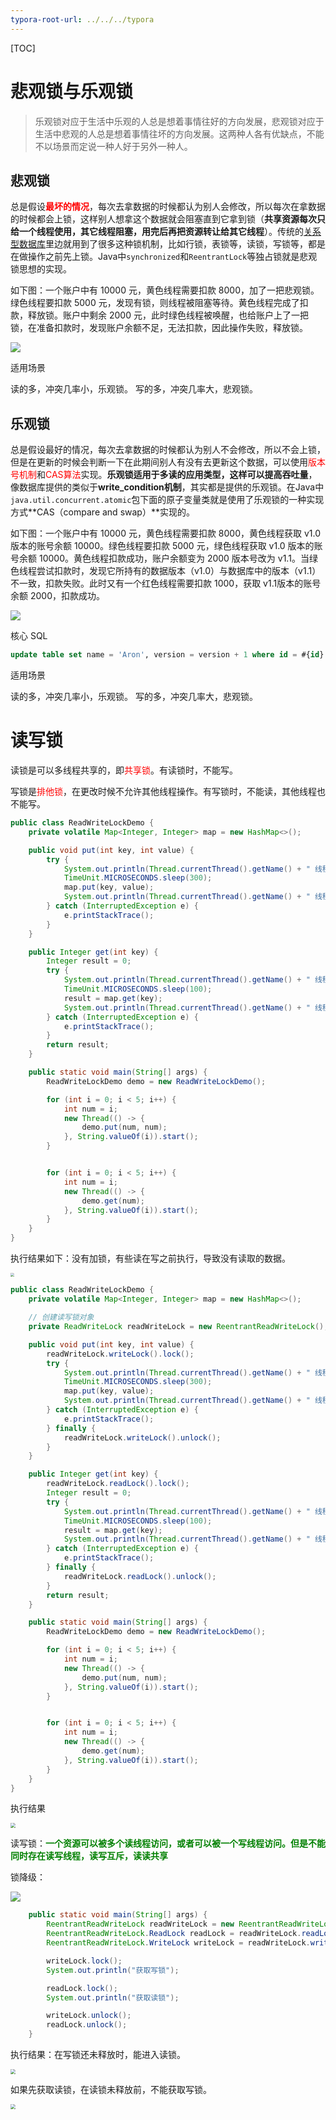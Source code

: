 ```yaml
---
typora-root-url: ../../../typora
---
```


[TOC]

# 悲观锁与乐观锁



> 乐观锁对应于生活中乐观的人总是想着事情往好的方向发展，悲观锁对应于生活中悲观的人总是想着事情往坏的方向发展。这两种人各有优缺点，不能不以场景而定说一种人好于另外一种人。



## 悲观锁

总是假设<font color=red>**最坏的情况**</font>，每次去拿数据的时候都认为别人会修改，所以每次在拿数据的时候都会上锁，这样别人想拿这个数据就会阻塞直到它拿到锁（**共享资源每次只给一个线程使用，其它线程阻塞，用完后再把资源转让给其它线程**）。传统的[关系型数据库](https://www.zhihu.com/search?q=关系型数据库&search_source=Entity&hybrid_search_source=Entity&hybrid_search_extra={"sourceType"%3A"article"%2C"sourceId"%3A"40211594"})里边就用到了很多这种锁机制，比如行锁，表锁等，读锁，写锁等，都是在做操作之前先上锁。Java中`synchronized`和`ReentrantLock`等独占锁就是悲观锁思想的实现。



如下图：一个账户中有 10000 元，黄色线程需要扣款 8000，加了一把悲观锁。绿色线程要扣款 5000 元，发现有锁，则线程被阻塞等待。黄色线程完成了扣款，释放锁。账户中剩余 2000 元，此时绿色线程被唤醒，也给账户上了一把锁，在准备扣款时，发现账户余额不足，无法扣款，因此操作失败，释放锁。

![](/images/juc/WX20230218-191759@2x.png)



适用场景

读的多，冲突几率小，乐观锁。
写的多，冲突几率大，悲观锁。

## 乐观锁

总是假设最好的情况，每次去拿数据的时候都认为别人不会修改，所以不会上锁，但是在更新的时候会判断一下在此期间别人有没有去更新这个数据，可以使用<font color=red>版本号机制</font>和<font color=red>CAS算法</font>实现。**乐观锁适用于多读的应用类型，这样可以提高吞吐量**，像数据库提供的类似于**write_condition机制**，其实都是提供的乐观锁。在Java中`java.util.concurrent.atomic`包下面的原子变量类就是使用了乐观锁的一种实现方式**CAS（compare and swap）**实现的。



如下图：一个账户中有 10000 元，黄色线程需要扣款 8000，黄色线程获取 v1.0 版本的账号余额 10000。绿色线程要扣款 5000 元，绿色线程获取 v1.0 版本的账号余额 10000。黄色线程扣款成功，账户余额变为 2000 版本号改为 v1.1。当绿色线程尝试扣款时，发现它所持有的数据版本（v1.0）与数据库中的版本（v1.1）不一致，扣款失败。此时又有一个红色线程需要扣款 1000，获取 v1.1版本的账号余额 2000，扣款成功。

![](/images/juc/WX20230218-191816@2x.png)

核心 SQL

```sql
update table set name = 'Aron', version = version + 1 where id = #{id} and version = #{version};  
```



适用场景

读的多，冲突几率小，乐观锁。
写的多，冲突几率大，悲观锁。



# 读写锁

读锁是可以多线程共享的，即<font color=red>共享锁</font>。有读锁时，不能写。

写锁是<font color=red>排他锁</font>，在更改时候不允许其他线程操作。有写锁时，不能读，其他线程也不能写。



```java
public class ReadWriteLockDemo {
    private volatile Map<Integer, Integer> map = new HashMap<>();

    public void put(int key, int value) {
        try {
            System.out.println(Thread.currentThread().getName() + " 线程正在写操作,key:" + key);
            TimeUnit.MICROSECONDS.sleep(300);
            map.put(key, value);
            System.out.println(Thread.currentThread().getName() + " 线程写完了,key:" + key);
        } catch (InterruptedException e) {
            e.printStackTrace();
        }
    }

    public Integer get(int key) {
        Integer result = 0;
        try {
            System.out.println(Thread.currentThread().getName() + " 线程正在读操作,key:" + key);
            TimeUnit.MICROSECONDS.sleep(100);
            result = map.get(key);
            System.out.println(Thread.currentThread().getName() + " 线程读完了,key:" + key + "\tresult:" + result);
        } catch (InterruptedException e) {
            e.printStackTrace();
        }
        return result;
    }

    public static void main(String[] args) {
        ReadWriteLockDemo demo = new ReadWriteLockDemo();

        for (int i = 0; i < 5; i++) {
            int num = i;
            new Thread(() -> {
                demo.put(num, num);
            }, String.valueOf(i)).start();
        }


        for (int i = 0; i < 5; i++) {
            int num = i;
            new Thread(() -> {
                demo.get(num);
            }, String.valueOf(i)).start();
        }
    }
}
```

 

执行结果如下：没有加锁，有些读在写之前执行，导致没有读取的数据。

<img src="/images/juc/WX20230218-214749@2x.png" style="zoom: 40%;" />





```java
public class ReadWriteLockDemo {
    private volatile Map<Integer, Integer> map = new HashMap<>();

    // 创建读写锁对象
    private ReadWriteLock readWriteLock = new ReentrantReadWriteLock();

    public void put(int key, int value) {
        readWriteLock.writeLock().lock();
        try {
            System.out.println(Thread.currentThread().getName() + " 线程正在写操作,key:" + key);
            TimeUnit.MICROSECONDS.sleep(300);
            map.put(key, value);
            System.out.println(Thread.currentThread().getName() + " 线程写完了,key:" + key);
        } catch (InterruptedException e) {
            e.printStackTrace();
        } finally {
            readWriteLock.writeLock().unlock();
        }
    }

    public Integer get(int key) {
        readWriteLock.readLock().lock();
        Integer result = 0;
        try {
            System.out.println(Thread.currentThread().getName() + " 线程正在读操作,key:" + key);
            TimeUnit.MICROSECONDS.sleep(100);
            result = map.get(key);
            System.out.println(Thread.currentThread().getName() + " 线程读完了,key:" + key + "\tresult:" + result);
        } catch (InterruptedException e) {
            e.printStackTrace();
        } finally {
            readWriteLock.readLock().unlock();
        }
        return result;
    }

    public static void main(String[] args) {
        ReadWriteLockDemo demo = new ReadWriteLockDemo();

        for (int i = 0; i < 5; i++) {
            int num = i;
            new Thread(() -> {
                demo.put(num, num);
            }, String.valueOf(i)).start();
        }


        for (int i = 0; i < 5; i++) {
            int num = i;
            new Thread(() -> {
                demo.get(num);
            }, String.valueOf(i)).start();
        }
    }
}
```



执行结果

<img src="/images/juc/WX20230218-215247@2x.png" style="zoom:50%;" />



读写锁：<font color=green>**一个资源可以被多个读线程访问，或者可以被一个写线程访问。但是不能同时存在读写线程，读写互斥，读读共享**</font>



锁降级：

![](/images/juc/WX20230219-160807@2x.png)



```java
    public static void main(String[] args) {
        ReentrantReadWriteLock readWriteLock = new ReentrantReadWriteLock();
        ReentrantReadWriteLock.ReadLock readLock = readWriteLock.readLock();
        ReentrantReadWriteLock.WriteLock writeLock = readWriteLock.writeLock();

        writeLock.lock();
        System.out.println("获取写锁");

        readLock.lock();
        System.out.println("获取读锁");

        writeLock.unlock();
        readLock.unlock();
    }
```

执行结果：在写锁还未释放时，能进入读锁。

<img src="/images/juc/WX20230219-161129@2x.png" style="zoom:50%;" />





如果先获取读锁，在读锁未释放前，不能获取写锁。

<img src="/images/juc/WX20230219-161252@2x.png" style="zoom:50%;" />